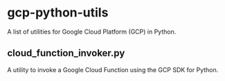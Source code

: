 # gcp-python-utils

A list of utilities for Google Cloud Platform (GCP) in Python.

## cloud_function_invoker.py

A utility to invoke a Google Cloud Function using the GCP SDK for Python.